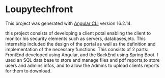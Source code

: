 # Loupytechfront

This project was generated with [Angular CLI](https://github.com/angular/angular-cli) version 16.2.14.


this project consists of developing a client potal enabling the client to monitor his security elements such as servers, databases,etc. 
This internship included the design of the portal as well as the definition and implementation of the necessary functions.
This consists of 2 parts: FrontEnd developed using Angular, and the BackEnd using Spring Boot. I used an SQL data base to store and manage files and pdf reports,to store users and admins infos, and to allow the Admins to upload clients reports for them to download.

